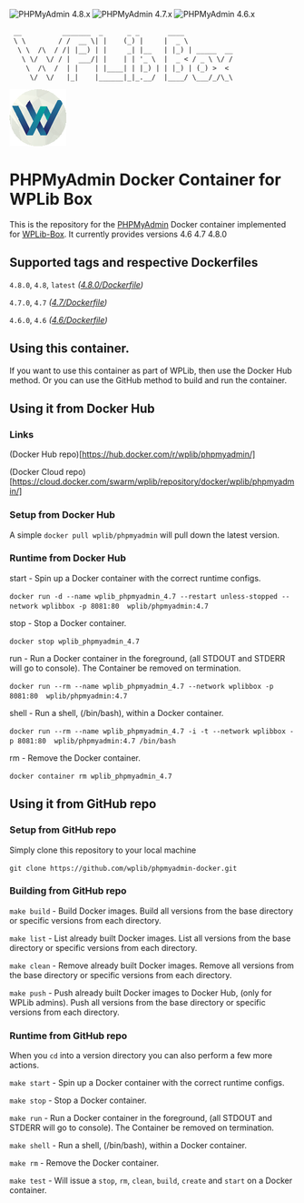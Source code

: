 ![PHPMyAdmin 4.8.x](https://img.shields.io/badge/PHPMyAdmin-4.8.x-green.svg)
![PHPMyAdmin 4.7.x](https://img.shields.io/badge/PHPMyAdmin-4.7.x-green.svg)
![PHPMyAdmin 4.6.x](https://img.shields.io/badge/PHPMyAdmin-4.6.x-green.svg)

```
 __          _______  _      _ _       ____
 \ \        / /  __ \| |    (_) |     |  _ \
  \ \  /\  / /| |__) | |     _| |__   | |_) | _____  __
   \ \/  \/ / |  ___/| |    | | '_ \  |  _ < / _ \ \/ /
    \  /\  /  | |    | |____| | |_) | | |_) | (_) >  <
     \/  \/   |_|    |______|_|_.__/  |____/ \___/_/\_\
```

![WPLib-Box](https://github.com/wplib/wplib.github.io/raw/master/WPLib-Box-100x.png)


# PHPMyAdmin Docker Container for WPLib Box
This is the repository for the [PHPMyAdmin](https://www.phpmyadmin.net/) Docker container implemented for [WPLib-Box](https://github.com/wplib/wplib-box).
It currently provides versions 4.6 4.7 4.8.0


## Supported tags and respective Dockerfiles

`4.8.0`, `4.8`, `latest` _([4.8.0/Dockerfile](https://github.com/wplib/phpmyadmin-docker/blob/master/4.8.0/Dockerfile))_

`4.7.0`, `4.7` _([4.7/Dockerfile](https://github.com/wplib/phpmyadmin-docker/blob/master/4.7/Dockerfile))_

`4.6.0`, `4.6` _([4.6/Dockerfile](https://github.com/wplib/phpmyadmin-docker/blob/master/4.6/Dockerfile))_


## Using this container.
If you want to use this container as part of WPLib, then use the Docker Hub method.
Or you can use the GitHub method to build and run the container.


## Using it from Docker Hub

### Links
(Docker Hub repo)[https://hub.docker.com/r/wplib/phpmyadmin/]

(Docker Cloud repo)[https://cloud.docker.com/swarm/wplib/repository/docker/wplib/phpmyadmin/]


### Setup from Docker Hub
A simple `docker pull wplib/phpmyadmin` will pull down the latest version.


### Runtime from Docker Hub
start - Spin up a Docker container with the correct runtime configs.

`docker run -d --name wplib_phpmyadmin_4.7 --restart unless-stopped --network wplibbox -p 8081:80  wplib/phpmyadmin:4.7`

stop - Stop a Docker container.

`docker stop wplib_phpmyadmin_4.7`

run - Run a Docker container in the foreground, (all STDOUT and STDERR will go to console). The Container be removed on termination.

`docker run --rm --name wplib_phpmyadmin_4.7 --network wplibbox -p 8081:80  wplib/phpmyadmin:4.7`

shell - Run a shell, (/bin/bash), within a Docker container.

`docker run --rm --name wplib_phpmyadmin_4.7 -i -t --network wplibbox -p 8081:80  wplib/phpmyadmin:4.7 /bin/bash`

rm - Remove the Docker container.

`docker container rm wplib_phpmyadmin_4.7`


## Using it from GitHub repo

### Setup from GitHub repo
Simply clone this repository to your local machine

`git clone https://github.com/wplib/phpmyadmin-docker.git`


### Building from GitHub repo
`make build` - Build Docker images. Build all versions from the base directory or specific versions from each directory.


`make list` - List already built Docker images. List all versions from the base directory or specific versions from each directory.


`make clean` - Remove already built Docker images. Remove all versions from the base directory or specific versions from each directory.


`make push` - Push already built Docker images to Docker Hub, (only for WPLib admins). Push all versions from the base directory or specific versions from each directory.


### Runtime from GitHub repo
When you `cd` into a version directory you can also perform a few more actions.

`make start` - Spin up a Docker container with the correct runtime configs.


`make stop` - Stop a Docker container.


`make run` - Run a Docker container in the foreground, (all STDOUT and STDERR will go to console). The Container be removed on termination.


`make shell` - Run a shell, (/bin/bash), within a Docker container.


`make rm` - Remove the Docker container.


`make test` - Will issue a `stop`, `rm`, `clean`, `build`, `create` and `start` on a Docker container.


